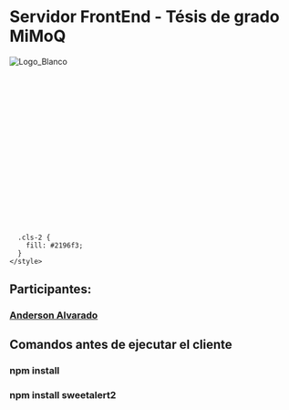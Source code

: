 # Servidor FrontEnd - Tésis de grado MiMoQ

![Logo_Blanco](https://github.com/andersonjalvarado/MiMoQ/assets/98665908/f94dd451-95f5-4046-ab38-5488bc19c824)<?xml version="1.0" encoding="UTF-8"?>
<svg id="Trazado" xmlns="http://www.w3.org/2000/svg" viewBox="0 0 1953.14 1080">
  <defs>
    <style>
      .cls-1 {
        fill: #fafafa;
      }

      .cls-2 {
        fill: #2196f3;
      }
    </style>
  </defs>
  <g>
    <polygon class="cls-1" points="68.36 301.42 67.93 711.56 142.07 711.56 142.07 527.27 235.07 659.27 248.36 659.7 340.5 524.7 340.5 711.56 413.36 711.56 413.36 297.13 240.64 480.34 68.36 301.42"/>
    <polygon class="cls-1" points="483.86 711.56 552.43 711.56 552.86 407 483.86 407 483.86 711.56"/>
    <ellipse class="cls-1" cx="518.14" cy="333.71" rx="39" ry="47.14"/>
    <polygon class="cls-1" points="623.79 301.42 623.36 711.56 697.5 711.56 697.5 527.27 790.5 659.27 803.79 659.7 895.93 524.7 895.93 711.56 968.79 711.56 968.79 297.13 796.07 480.34 623.79 301.42"/>
    <path class="cls-1" d="m1260.91,448.96c-25.84-32.72-62.65-51.48-100.98-51.48s-75.14,18.76-100.98,51.48c-23.64,29.94-36.67,69.1-36.67,110.28s13.02,80.34,36.67,110.28c25.84,32.72,62.65,51.48,100.98,51.48s75.14-18.76,100.98-51.48c23.64-29.94,36.67-69.1,36.67-110.28s-13.02-80.34-36.67-110.28Zm-100.98,178.04c-20.64,0-43.64-27.83-43.64-67.76s23-67.76,43.64-67.76,43.64,27.83,43.64,67.76-23,67.76-43.64,67.76Z"/>
  </g>
  <ellipse class="cls-2" cx="1872.7" cy="853.34" rx="41.62" ry="48.52"/>
  <path class="cls-2" d="m1471.55,411.98c-23.44,0-42.52-21.96-42.52-48.95s19.07-48.95,42.52-48.95,42.52,21.96,42.52,48.95-19.07,48.95-42.52,48.95Zm0-74.91c-10.58,0-19.52,11.89-19.52,25.95s8.94,25.95,19.52,25.95,19.52-11.89,19.52-25.95-8.94-25.95-19.52-25.95Z"/>
  <path class="cls-2" d="m1590.98,435.17c-23.44,0-42.52-21.96-42.52-48.95s19.07-48.95,42.52-48.95,42.52,21.96,42.52,48.95-19.07,48.95-42.52,48.95Zm0-74.91c-10.58,0-19.52,11.89-19.52,25.95s8.94,25.95,19.52,25.95,19.52-11.88,19.52-25.95-8.94-25.95-19.52-25.95Z"/>
  <path class="cls-2" d="m1716.64,471.11c-23.44,0-42.52-21.96-42.52-48.95s19.07-48.95,42.52-48.95,42.52,21.96,42.52,48.95-19.07,48.95-42.52,48.95Zm0-74.91c-10.58,0-19.52,11.89-19.52,25.95s8.94,25.95,19.52,25.95,19.52-11.89,19.52-25.95-8.94-25.95-19.52-25.95Z"/>
  <path class="cls-2" d="m1707.32,360.26c-23.44,0-42.52-21.96-42.52-48.95s19.07-48.95,42.52-48.95,42.52,21.96,42.52,48.95-19.07,48.95-42.52,48.95Zm0-74.91c-10.58,0-19.52,11.89-19.52,25.95s8.94,25.95,19.52,25.95,19.52-11.89,19.52-25.95-8.94-25.95-19.52-25.95Z"/>
  <path class="cls-2" d="m1524.43,597.17c-23.44,0-42.52-21.96-42.52-48.95s19.07-48.95,42.52-48.95,42.52,21.96,42.52,48.95-19.07,48.95-42.52,48.95Zm0-74.91c-10.58,0-19.52,11.88-19.52,25.95s8.94,25.95,19.52,25.95,19.52-11.88,19.52-25.95-8.94-25.95-19.52-25.95Z"/>
  <path class="cls-2" d="m1565.14,742.02c-23.44,0-42.52-21.96-42.52-48.95s19.07-48.95,42.52-48.95,42.52,21.96,42.52,48.95-19.07,48.95-42.52,48.95Zm0-74.91c-10.58,0-19.52,11.88-19.52,25.95s8.94,25.95,19.52,25.95,19.52-11.88,19.52-25.95-8.94-25.95-19.52-25.95Z"/>
  <path class="cls-2" d="m1600.53,840.93c-40.87,0-80.46-9.78-117.68-29.08-35.52-18.42-67.32-44.67-94.53-78.02-55.11-67.56-85.46-157.06-85.46-252.04s30.35-184.48,85.46-252.04c27.21-33.35,59.02-59.61,94.53-78.02,37.22-19.3,76.81-29.08,117.68-29.08s80.46,9.78,117.68,29.08c35.52,18.42,67.32,44.67,94.53,78.02,55.11,67.55,85.46,157.06,85.46,252.04s-30.35,184.48-85.46,252.04c-27.21,33.35-59.02,59.6-94.53,78.02-37.22,19.3-76.81,29.08-117.68,29.08Zm0-667.29c-136.01,0-246.67,138.23-246.67,308.14s110.66,308.14,246.67,308.14,246.67-138.23,246.67-308.14-110.66-308.14-246.67-308.14Z"/>
  <polygon class="cls-2" points="1587.86 734 1636.29 788.86 1652.14 784.57 1600.53 719.43 1587.86 734"/>
  <polygon class="cls-2" points="1546.29 589.46 1588.07 641.54 1649.14 641.54 1731.75 744.39 1746.21 732.5 1659.43 624.5 1598.04 626.75 1558.18 578.54 1546.29 589.46"/>
  <polygon class="cls-2" points="1494.11 404.32 1757.14 723.5 1769.36 709.36 1505.89 391.79 1494.11 404.32"/>
  <polygon class="cls-2" points="1613.14 427.57 1724.14 562.14 1724.14 638.43 1777.71 697.14 1787.57 683.86 1741.71 631.14 1740 552.71 1626.43 414.29 1613.14 427.57"/>
  <polygon class="cls-2" points="1739.14 463.14 1836.86 581 1842.43 557.64 1752 449 1739.14 463.14"/>
  <polygon class="cls-2" points="1743 337.14 1807.29 414.29 1807.29 629.86 1816.71 639.71 1806 655.62 1790.79 641.86 1790.79 422.16 1730.57 352.57 1743 337.14"/>
  <polygon class="cls-2" points="1838.19 826.19 1785.11 762.07 1799.25 748.89 1850.76 812.11 1838.19 826.19"/>
</svg>

## Participantes: 
### [Anderson Alvarado](https://github.com/andersonjalvarado) 

## Comandos antes de ejecutar el cliente
### npm install
### npm install sweetalert2
